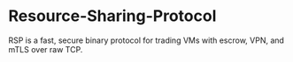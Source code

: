 # Resource-Sharing-Protocol
RSP is a fast, secure binary protocol for trading VMs with escrow, VPN, and mTLS over raw TCP.
